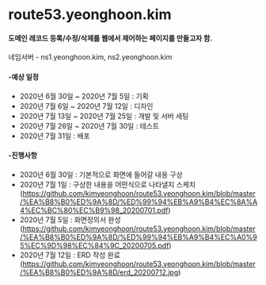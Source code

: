 # route53.yeonghoon.kim

#### 도메인 레코드 등록/수정/삭제를 웹에서 제어하는 페이지를 만들고자 함.
네임서버 - ns1.yeonghoon.kim, ns2.yeonghoon.kim


#### -예상 일정
- 2020년 6월 30일 ~ 2020년 7월 5일 : 기획
- 2020년 7월 6일 ~ 2020년 7월 12일 : 디자인
- 2020년 7월 13일 ~ 2020년 7월 25일 : 개발 및 서버 세팅
- 2020년 7월 26일 ~ 2020년 7월 30일 : 테스트
- 2020년 7월 31일 : 배포


#### -진행사항
- 2020년 6월 30일 : 기본적으로 화면에 들어갈 내용 구상
- 2020년 7월 1일 : 구상한 내용을 어떤식으로 나타낼지 스케치(https://github.com/kimyeonghoon/route53.yeonghoon.kim/blob/master/%EA%B8%B0%ED%9A%8D/%ED%99%94%EB%A9%B4%EC%8A%A4%EC%BC%80%EC%B9%98_20200701.pdf)
- 2020년 7월 5일 : 화면정의서 완성
(https://github.com/kimyeonghoon/route53.yeonghoon.kim/blob/master/%EA%B8%B0%ED%9A%8D/%ED%99%94%EB%A9%B4%EC%A0%95%EC%9D%98%EC%84%9C_20200705.pdf)
- 2020년 7월 12일 : ERD 작성 완료
(https://github.com/kimyeonghoon/route53.yeonghoon.kim/blob/master/%EA%B8%B0%ED%9A%8D/erd_20200712.jpg)
